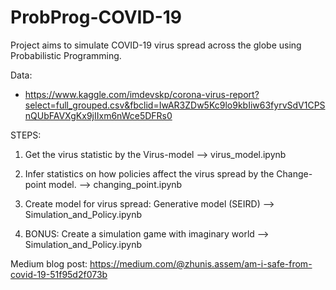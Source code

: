 # ProbProg-COVID-19

Project aims to simulate COVID-19 virus spread across the globe using Probabilistic Programming.

Data:
* https://www.kaggle.com/imdevskp/corona-virus-report?select=full_grouped.csv&fbclid=IwAR3ZDw5Kc9lo9kbIiw63fyrvSdV1CPSnQUbFAVXgKx9jIIxm6nWce5DFRs0 


STEPS:

1. Get the virus statistic by the Virus-model --> virus_model.ipynb

2. Infer statistics on how policies affect the virus spread by the Change-point model. --> changing_point.ipynb

3. Create model for virus spread: Generative model (SEIRD) --> Simulation_and_Policy.ipynb

4. BONUS: Create a simulation game with imaginary world --> Simulation_and_Policy.ipynb

Medium blog post: https://medium.com/@zhunis.assem/am-i-safe-from-covid-19-51f95d2f073b
